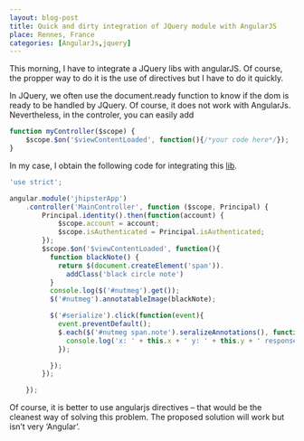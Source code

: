 ```yaml
---
layout: blog-post
title: Quick and dirty integration of JQuery module with AngularJS
place: Rennes, France
categories: [AngularJs,jquery]
---
```

This morning, I have to integrate a JQuery libs with angularJS. Of course, the propper way to do it is the use of directives but I have to do it quickly.

<!--more-->

In JQuery, we often use the document.ready function to know if the dom is ready to be handled by JQuery. Of course, it does not work with AngularJs. Nevertheless, in the controler, you can easily add

```js
function myController($scope) {
    $scope.$on('$viewContentLoaded', function(){/*your code here*/});
}
```

In my case, I obtain the following code for integrating this [lib](http://zurb.com/playground/javascript-annotation-plugin).

```js
'use strict';

angular.module('jhipsterApp')
    .controller('MainController', function ($scope, Principal) {
        Principal.identity().then(function(account) {
            $scope.account = account;
            $scope.isAuthenticated = Principal.isAuthenticated;
        });
        $scope.$on('$viewContentLoaded', function(){
          function blackNote() {
            return $(document.createElement('span')).
              addClass('black circle note')
          }
          console.log($('#nutmeg').get());
          $('#nutmeg').annotatableImage(blackNote);

          $('#serialize').click(function(event){
            event.preventDefault();
            $.each($('#nutmeg span.note').seralizeAnnotations(), function(){
              console.log('x: ' + this.x + ' y: ' + this.y + ' response_time: ' + this.response_time + 'ms');
            });

          });
        });

    });

```

Of course, it is better to use angularjs directives – that would be the cleanest way of solving this problem. The proposed solution   will work but isn’t very ‘Angular’.
